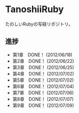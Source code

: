 TanoshiiRuby
============
たのしいRubyの写経リポジトリ。

進捗
-----------
 * 第1章　DONE！ (2012/06/18)
 * 第2章　DONE！ (2012/06/22)
 * 第3章　DONE！ (2012/06/25)
 * 第4章　DONE！ (2012/07/02)
 * 第5章　DONE！ (2012/07/02)
 * 第6章　DONE！ (2012/07/04)
 * 第7章　DONE！ (2012/07/06)
 * 第8章　DONE！ (2012/07/07)
 * 第9章　DONE！ (2012/07/09)

